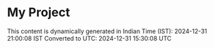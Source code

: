 # My Project

This content is dynamically generated in Indian Time (IST): 2024-12-31 21:00:08 IST
Converted to UTC: 2024-12-31 15:30:08 UTC
